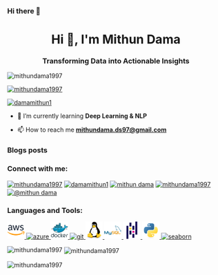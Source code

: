 ### Hi there 👋
<h1 align="center">Hi 👋, I'm Mithun Dama</h1>
<h3 align="center">Transforming Data into Actionable Insights</h3>

<p align="left"> <img src="https://komarev.com/ghpvc/?username=mithundama1997&label=Profile%20views&color=0e75b6&style=flat" alt="mithundama1997" /> </p>

<p align="left"> <a href="https://github.com/ryo-ma/github-profile-trophy"><img src="https://github-profile-trophy.vercel.app/?username=mithundama1997" alt="mithundama1997" /></a> </p>

<p align="left"> <a href="https://twitter.com/damamithun1" target="blank"><img src="https://img.shields.io/twitter/follow/damamithun1?logo=twitter&style=for-the-badge" alt="damamithun1" /></a> </p>

- 🌱 I’m currently learning **Deep Learning & NLP**

- 📫 How to reach me **mithundama.ds97@gmail.com**

### Blogs posts
<!-- BLOG-POST-LIST:START -->
<!-- BLOG-POST-LIST:END -->

<h3 align="left">Connect with me:</h3>
<p align="left">
<a href="https://dev.to/mithundama1997" target="blank"><img align="center" src="https://raw.githubusercontent.com/rahuldkjain/github-profile-readme-generator/master/src/images/icons/Social/devto.svg" alt="mithundama1997" height="30" width="40" /></a>
<a href="https://twitter.com/damamithun1" target="blank"><img align="center" src="https://raw.githubusercontent.com/rahuldkjain/github-profile-readme-generator/master/src/images/icons/Social/twitter.svg" alt="damamithun1" height="30" width="40" /></a>
<a href="https://linkedin.com/in/mithun dama" target="blank"><img align="center" src="https://raw.githubusercontent.com/rahuldkjain/github-profile-readme-generator/master/src/images/icons/Social/linked-in-alt.svg" alt="mithun dama" height="30" width="40" /></a>
<a href="https://kaggle.com/mithundama1997" target="blank"><img align="center" src="https://raw.githubusercontent.com/rahuldkjain/github-profile-readme-generator/master/src/images/icons/Social/kaggle.svg" alt="mithundama1997" height="30" width="40" /></a>
<a href="https://medium.com/@mithun dama" target="blank"><img align="center" src="https://raw.githubusercontent.com/rahuldkjain/github-profile-readme-generator/master/src/images/icons/Social/medium.svg" alt="@mithun dama" height="30" width="40" /></a>
</p>

<h3 align="left">Languages and Tools:</h3>
<p align="left"> <a href="https://aws.amazon.com" target="_blank" rel="noreferrer"> <img src="https://raw.githubusercontent.com/devicons/devicon/master/icons/amazonwebservices/amazonwebservices-original-wordmark.svg" alt="aws" width="40" height="40"/> </a> <a href="https://azure.microsoft.com/en-in/" target="_blank" rel="noreferrer"> <img src="https://www.vectorlogo.zone/logos/microsoft_azure/microsoft_azure-icon.svg" alt="azure" width="40" height="40"/> </a> <a href="https://www.docker.com/" target="_blank" rel="noreferrer"> <img src="https://raw.githubusercontent.com/devicons/devicon/master/icons/docker/docker-original-wordmark.svg" alt="docker" width="40" height="40"/> </a> <a href="https://git-scm.com/" target="_blank" rel="noreferrer"> <img src="https://www.vectorlogo.zone/logos/git-scm/git-scm-icon.svg" alt="git" width="40" height="40"/> </a> <a href="https://www.linux.org/" target="_blank" rel="noreferrer"> <img src="https://raw.githubusercontent.com/devicons/devicon/master/icons/linux/linux-original.svg" alt="linux" width="40" height="40"/> </a> <a href="https://www.mysql.com/" target="_blank" rel="noreferrer"> <img src="https://raw.githubusercontent.com/devicons/devicon/master/icons/mysql/mysql-original-wordmark.svg" alt="mysql" width="40" height="40"/> </a> <a href="https://pandas.pydata.org/" target="_blank" rel="noreferrer"> <img src="https://raw.githubusercontent.com/devicons/devicon/2ae2a900d2f041da66e950e4d48052658d850630/icons/pandas/pandas-original.svg" alt="pandas" width="40" height="40"/> </a> <a href="https://www.python.org" target="_blank" rel="noreferrer"> <img src="https://raw.githubusercontent.com/devicons/devicon/master/icons/python/python-original.svg" alt="python" width="40" height="40"/> </a> <a href="https://seaborn.pydata.org/" target="_blank" rel="noreferrer"> <img src="https://seaborn.pydata.org/_images/logo-mark-lightbg.svg" alt="seaborn" width="40" height="40"/> </a> </p>

<p><img align="left" src="https://github-readme-stats.vercel.app/api/top-langs?username=mithundama1997&show_icons=true&locale=en&layout=compact" alt="mithundama1997" /></p>

<p>&nbsp;<img align="center" src="https://github-readme-stats.vercel.app/api?username=mithundama1997&show_icons=true&locale=en" alt="mithundama1997" /></p>

<p><img align="center" src="https://github-readme-streak-stats.herokuapp.com/?user=mithundama1997&" alt="mithundama1997" /></p>

